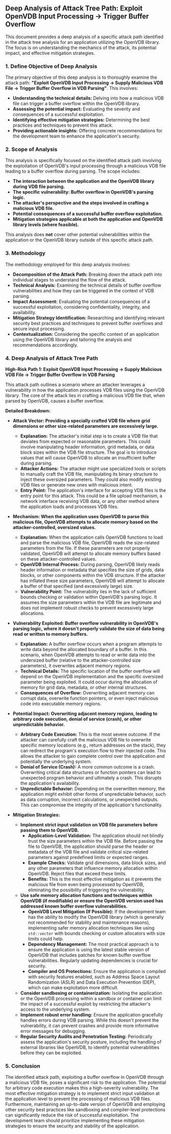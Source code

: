 ## Deep Analysis of Attack Tree Path: Exploit OpenVDB Input Processing -> Trigger Buffer Overflow

This document provides a deep analysis of a specific attack path identified in the attack tree analysis for an application utilizing the OpenVDB library. The focus is on understanding the mechanics of the attack, its potential impact, and effective mitigation strategies.

### 1. Define Objective of Deep Analysis

The primary objective of this deep analysis is to thoroughly examine the attack path: **"Exploit OpenVDB Input Processing -> Supply Malicious VDB File -> Trigger Buffer Overflow in VDB Parsing"**. This involves:

* **Understanding the technical details:**  Delving into how a malicious VDB file can trigger a buffer overflow within the OpenVDB library.
* **Assessing the potential impact:**  Evaluating the severity and consequences of a successful exploitation.
* **Identifying effective mitigation strategies:**  Determining the best practices and techniques to prevent this attack.
* **Providing actionable insights:**  Offering concrete recommendations for the development team to enhance the application's security.

### 2. Scope of Analysis

This analysis is specifically focused on the identified attack path involving the exploitation of OpenVDB's input processing through a malicious VDB file leading to a buffer overflow during parsing. The scope includes:

* **The interaction between the application and the OpenVDB library during VDB file parsing.**
* **The specific vulnerability: Buffer overflow in OpenVDB's parsing logic.**
* **The attacker's perspective and the steps involved in crafting a malicious VDB file.**
* **Potential consequences of a successful buffer overflow exploitation.**
* **Mitigation strategies applicable at both the application and OpenVDB library levels (where feasible).**

This analysis does **not** cover other potential vulnerabilities within the application or the OpenVDB library outside of this specific attack path.

### 3. Methodology

The methodology employed for this deep analysis involves:

* **Decomposition of the Attack Path:** Breaking down the attack path into individual stages to understand the flow of the attack.
* **Technical Analysis:** Examining the technical details of buffer overflow vulnerabilities and how they can be triggered in the context of VDB parsing.
* **Impact Assessment:** Evaluating the potential consequences of a successful exploitation, considering confidentiality, integrity, and availability.
* **Mitigation Strategy Identification:** Researching and identifying relevant security best practices and techniques to prevent buffer overflows and secure input processing.
* **Contextualization:**  Considering the specific context of an application using the OpenVDB library and tailoring the analysis and recommendations accordingly.

### 4. Deep Analysis of Attack Tree Path

**High-Risk Path 1: Exploit OpenVDB Input Processing -> Supply Malicious VDB File -> Trigger Buffer Overflow in VDB Parsing**

This attack path outlines a scenario where an attacker leverages a vulnerability in how the application processes VDB files using the OpenVDB library. The core of the attack lies in crafting a malicious VDB file that, when parsed by OpenVDB, causes a buffer overflow.

**Detailed Breakdown:**

* **Attack Vector: Providing a specially crafted VDB file where grid dimensions or other size-related parameters are excessively large.**
    * **Explanation:** The attacker's initial step is to create a VDB file that deviates from expected or reasonable parameters. This could involve manipulating header information, grid metadata, or data block sizes within the VDB file structure. The goal is to introduce values that will cause OpenVDB to allocate an insufficient buffer during parsing.
    * **Attacker Actions:** The attacker might use specialized tools or scripts to manually craft the VDB file, manipulating its binary structure to inject these oversized parameters. They could also modify existing VDB files or generate new ones with malicious intent.
    * **Entry Point:** The application's interface for accepting VDB files is the entry point for this attack. This could be a file upload mechanism, a network interface receiving VDB data, or any other method where the application loads and processes VDB files.

* **Mechanism: When the application uses OpenVDB to parse this malicious file, OpenVDB attempts to allocate memory based on the attacker-controlled, oversized values.**
    * **Explanation:** When the application calls OpenVDB functions to load and parse the malicious VDB file, OpenVDB reads the size-related parameters from the file. If these parameters are not properly validated, OpenVDB will attempt to allocate memory buffers based on these attacker-controlled values.
    * **OpenVDB Internal Process:**  During parsing, OpenVDB likely reads header information or metadata that specifies the size of grids, data blocks, or other components within the VDB structure. If the attacker has inflated these size parameters, OpenVDB will attempt to allocate a buffer of that specified (and excessively large) size.
    * **Vulnerability Point:** The vulnerability lies in the lack of sufficient bounds checking or validation within OpenVDB's parsing logic. It assumes the size parameters within the VDB file are legitimate and does not implement robust checks to prevent excessively large allocations.

* **Vulnerability Exploited: Buffer overflow vulnerability in OpenVDB's parsing logic, where it doesn't properly validate the size of data being read or written to memory buffers.**
    * **Explanation:** A buffer overflow occurs when a program attempts to write data beyond the allocated boundary of a buffer. In this scenario, when OpenVDB attempts to read or write data into the undersized buffer (relative to the attacker-controlled size parameters), it overwrites adjacent memory regions.
    * **Technical Details:**  The specific location of the buffer overflow will depend on the OpenVDB implementation and the specific oversized parameter being exploited. It could occur during the allocation of memory for grid data, metadata, or other internal structures.
    * **Consequences of Overflow:** Overwriting adjacent memory can corrupt data, overwrite function pointers, or even inject malicious code into executable memory regions.

* **Potential Impact: Overwriting adjacent memory regions, leading to arbitrary code execution, denial of service (crash), or other unpredictable behavior.**
    * **Arbitrary Code Execution:** This is the most severe outcome. If the attacker can carefully craft the malicious VDB file to overwrite specific memory locations (e.g., return addresses on the stack), they can redirect the program's execution flow to their injected code. This allows the attacker to gain complete control over the application and potentially the underlying system.
    * **Denial of Service (Crash):** A more common outcome is a crash. Overwriting critical data structures or function pointers can lead to unexpected program behavior and ultimately a crash. This disrupts the application's availability.
    * **Unpredictable Behavior:**  Depending on the overwritten memory, the application might exhibit other forms of unpredictable behavior, such as data corruption, incorrect calculations, or unexpected outputs. This can compromise the integrity of the application's functionality.

* **Mitigation Strategies:**
    * **Implement strict input validation on VDB file parameters before passing them to OpenVDB.**
        * **Application-Level Validation:** The application should not blindly trust the size parameters within the VDB file. Before passing the file to OpenVDB, the application should parse the header or metadata of the VDB file and validate critical size-related parameters against predefined limits or expected ranges.
        * **Example Checks:** Validate grid dimensions, data block sizes, and any other parameters that influence memory allocation within OpenVDB. Reject files that exceed these limits.
        * **Benefits:** This is the most effective mitigation as it prevents the malicious file from even being processed by OpenVDB, eliminating the possibility of triggering the vulnerability.
    * **Use safe memory allocation functions and techniques within OpenVDB (if modifiable) or ensure the OpenVDB version used has addressed known buffer overflow vulnerabilities.**
        * **OpenVDB Level Mitigation (If Possible):** If the development team has the ability to modify the OpenVDB library (which is generally not recommended for stability and maintenance reasons), implementing safer memory allocation techniques like using `std::vector` with bounds checking or custom allocators with size limits could help.
        * **Dependency Management:** The most practical approach is to ensure the application is using the latest stable version of OpenVDB that includes patches for known buffer overflow vulnerabilities. Regularly updating dependencies is crucial for security.
        * **Compiler and OS Protections:** Ensure the application is compiled with security features enabled, such as Address Space Layout Randomization (ASLR) and Data Execution Prevention (DEP), which can make exploitation more difficult.
    * **Consider sandboxing or containerization:** Isolating the application or the OpenVDB processing within a sandbox or container can limit the impact of a successful exploit by restricting the attacker's access to the underlying system.
    * **Implement robust error handling:**  Ensure the application gracefully handles errors during VDB parsing. While this doesn't prevent the vulnerability, it can prevent crashes and provide more informative error messages for debugging.
    * **Regular Security Audits and Penetration Testing:** Periodically assess the application's security posture, including the handling of external libraries like OpenVDB, to identify potential vulnerabilities before they can be exploited.

### 5. Conclusion

The identified attack path, exploiting a buffer overflow in OpenVDB through a malicious VDB file, poses a significant risk to the application. The potential for arbitrary code execution makes this a high-severity vulnerability. The most effective mitigation strategy is to implement strict input validation at the application level to prevent the processing of malicious VDB files. Furthermore, maintaining an up-to-date version of OpenVDB and employing other security best practices like sandboxing and compiler-level protections can significantly reduce the risk of successful exploitation. The development team should prioritize implementing these mitigation strategies to ensure the security and stability of the application.